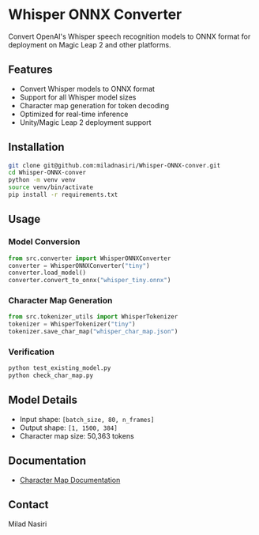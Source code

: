 # Whisper ONNX Converter

Convert OpenAI's Whisper speech recognition models to ONNX format for deployment on Magic Leap 2 and other platforms.

## Features
- Convert Whisper models to ONNX format
- Support for all Whisper model sizes
- Character map generation for token decoding
- Optimized for real-time inference
- Unity/Magic Leap 2 deployment support

## Installation
```bash
git clone git@github.com:miladnasiri/Whisper-ONNX-conver.git
cd Whisper-ONNX-conver
python -m venv venv
source venv/bin/activate
pip install -r requirements.txt
```

## Usage

### Model Conversion
```python
from src.converter import WhisperONNXConverter
converter = WhisperONNXConverter("tiny")
converter.load_model()
converter.convert_to_onnx("whisper_tiny.onnx")
```

### Character Map Generation
```python
from src.tokenizer_utils import WhisperTokenizer
tokenizer = WhisperTokenizer("tiny")
tokenizer.save_char_map("whisper_char_map.json")
```

### Verification
```python
python test_existing_model.py
python check_char_map.py
```

## Model Details
- Input shape: `[batch_size, 80, n_frames]`
- Output shape: `[1, 1500, 384]`
- Character map size: 50,363 tokens

## Documentation
- [Character Map Documentation](docs/CHARACTER_MAP.md)

## Contact
Milad Nasiri
